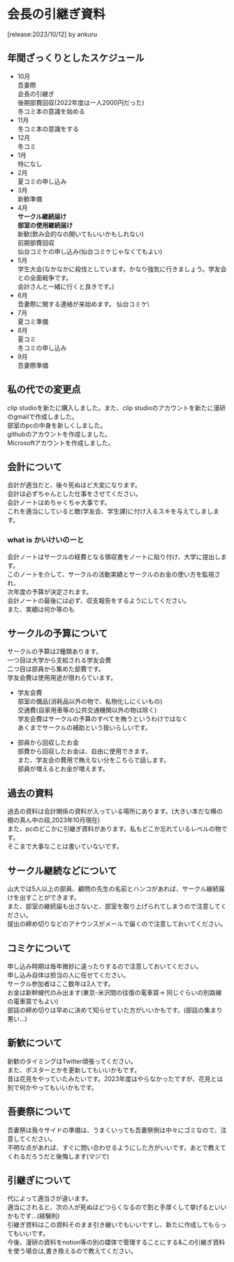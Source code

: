 # 会長の引継ぎ資料
[release:2023/10/12] by ankuru
## 年間ざっくりとしたスケジュール
- 10月\
吾妻際\
会長の引継ぎ\
後期部費回収(2022年度は一人2000円だった)\
冬コミ本の意識を始める
- 11月\
冬コミ本の意識をする
- 12月\
冬コミ
- 1月\
特になし
- 2月\
夏コミの申し込み
- 3月\
新歓準備
- 4月\
**サークル継続届け**\
**部室の使用継続届け**\
新歓(飲み会的なの開いてもいいかもしれない)\
前期部費回収\
仙台コミケの申し込み(仙台コミケじゃなくてもよい)
- 5月\
学生大会(なかなかに殺伐としています。かなり強気に行きましょう。学友会との全面戦争です。\
会計さんと一緒に行くと良きです。)
- 6月\
吾妻際に関する連絡が来始めます。
仙台コミケ\
- 7月\
夏コミ準備
- 8月\
夏コミ\
冬コミの申し込み
- 9月\
吾妻際準備

## 私の代での変更点
clip studioを新たに購入しました。また、clip studioのアカウントを新たに漫研のgmailで作成しました。\
部室のpcの中身を新しくしました。\
githubのアカウントを作成しました。\
Microsoftアカウントを作成しました。

## 会計について 
会計が適当だと、後々死ぬほど大変になります。\
会計は必ずちゃんとした仕事をさせてください。\
会計ノートはめちゃくちゃ大事です。\
これを適当にしていると敵(学友会、学生課)に付け入るスキを与えてしまします。

### what is かいけいのーと
会計ノートはサークルの経費となる領収書をノートに貼り付け、大学に提出します。\
このノートを介して、サークルの活動実績とサークルのお金の使い方を監視され、\
次年度の予算が決定されます。\
会計ノートの最後には必ず、収支報告をするようにしてください。\
また、実績は何か等のも

## サークルの予算について
サークルの予算は2種類あります。\
一つ目は大学から支給される学友会費\
二つ目は部員から集めた部費です。\
学友会費は使用用途が限れらています。

- 学友会費\
部室の備品(消耗品以外の物で、私物化しにくいもの)\
交通費(自家用車等の公共交通機関以外の物は除く)\
学友会費はサークルの予算のすべてを賄うというわけではなく\
あくまでサークルの補助という扱いらしいです。

- 部員から回収したお金\
部費から回収したお金は、自由に使用できます。\
また、学友会の費用で賄えない分をこちらで話します。\
部員が増えるとお金が増えます。

## 過去の資料
過去の資料は会計関係の資料が入っている場所にあります。(大きい本だな横の棚の真ん中の段,2023年10月現在)\
また、pcのどこかに引継ぎ資料があります。私もどこか忘れているレベルの物です。\
そこまで大事なことは書いていないです。

## サークル継続などについて
山大では5人以上の部員、顧問の先生の名前とハンコがあれば、サークル継続届けを出すことができます。\
また、部室の継続届も出さないと、部室を取り上げられてしまうので注意してください。\
提出の締め切りなどのアナウンスがメールで届くので注意しておいてください。

## コミケについて
申し込み時期は毎年微妙に違ったりするので注意しておいてください。\
申し込み自体は担当の人に任せてください。\
サークル参加者はここ数年は2人です。\
お金は新幹線代のみ出ます(東京-米沢間の往復の電車賃-> 同じぐらいの別路線の電車賃でもよい)\
部誌の締め切りは早めに決めて知らせていた方がいいかもです。(部誌の集まり悪い...)

## 新歓について
新歓のタイミングはTwitter頑張ってください。\
また、ポスターとかを更新してもいいかもです。\
昔は花見をやっていたみたいです。2023年度はやらなかったですが、花見とは別で何かやってもいいかもです。

## 吾妻祭について
吾妻祭は我々サイドの準備は、うまくいっても吾妻祭側は中々にゴミなので、注意してください。\
不明な点があれば、すぐに問い合わせるようにした方がいいです。あとで教えてくれるだろうだと後悔します(マジで)

## 引継ぎについて
代によって適当さが違います。\
適当にされると、次の人が死ぬほどつらくなるので割と手厚くして挙げるといいかもです...(経験則)\
引継ぎ資料はこの資料そのまま引き継いでもいいですし、新たに作成してもらってもいいです。\
今後、漫研の資料をnotion等の別の媒体で管理することにする&この引継ぎ資料を使う場合は,書き換えるので教えてください。
